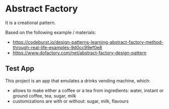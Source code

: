 # Abstract Factory
It is a creational pattern.

Based on the following example / materials:
- https://codeburst.io/design-patterns-learning-abstract-factory-method-through-real-life-examples-9d0cc99ef0e8
- https://www.dofactory.com/net/abstract-factory-design-pattern

## Test App
This project is an app that emulates a drinks vending machine, which:
- allows to make either a coffee or a tea from ingredients: water, instant or ground coffee, tea, sugar, milk
- customizations are with or without: sugar, milk, flavours
